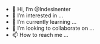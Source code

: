 - 👋 Hi, I’m @Indesinenter
- 👀 I’m interested in ...
- 🌱 I’m currently learning ...
- 💞️ I’m looking to collaborate on ...
- 📫 How to reach me ...

<!---
Indesinenter/Indesinenter is a ✨ special ✨ repository because its `README.md` (this file) appears on your GitHub profile.
You can click the Preview link to take a look at your changes.
--->
